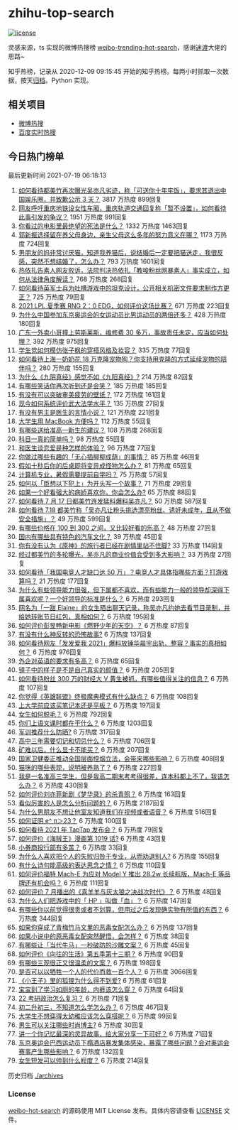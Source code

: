 # zhihu-top-search

[![license](https://img.shields.io/github/license/Arrackisarookie/zhihu-top-search)](https://github.com/Arrackisarookie/zhihu-top-search/blob/master/LICENSE)

灵感来源，ts 实现的微博热搜榜 [weibo-trending-hot-search](https://github.com/justjavac/weibo-trending-hot-search)，感谢[迷渡](https://github.com/justjavac)大佬的思路~

知乎热榜，记录从 2020-12-09 09:15:45 开始的知乎热榜。每两小时抓取一次数据，按天[归档](./archives)。Python 实现。

## 相关项目
+ [微博热搜](https://github.com/Arrackisarookie/weibo-hot-search)
+ [百度实时热搜](https://github.com/Arrackisarookie/baidu-hot-search)

## 今日热门榜单

<!-- Rank Begin -->

最后更新时间 2021-07-19 06:18:13

1. [如何看待都美竹再次曝光吴亦凡劣迹，称「可送你十年牢饭」，要求其退出中国娱乐圈，并致歉公示 3 天？](https://www.zhihu.com/question/473026941) 3817 万热度 899回复
1. [网友呼吁重庆地铁设女性车厢，重庆轨道交通回复称「暂不设置」，如何看待此事引发的争议？](https://www.zhihu.com/question/472981976) 1951 万热度 991回复
1. [你看过的电影里最绝望的死法是什么？](https://www.zhihu.com/question/26685253) 1332 万热度 1463回复
1. [郭新振选择留在养父母身边，亲生父母这么多年的努力意义在哪？](https://www.zhihu.com/question/472138910) 1173 万热度 724回复
1. [男朋友的妈非常讨厌猫，知道我养猫后，说结婚后一定要把猫送走，我很反感，突然不想结婚了，怎么办？](https://www.zhihu.com/question/458232041) 793 万热度 1601回复
1. [热依扎告素人网友败诉，法院判决热依扎「教唆粉丝网暴素人」事实成立，如何从法律角度解读？](https://www.zhihu.com/question/472937891) 768 万热度 268回复
1. [如何看待英军士兵为吐槽游戏中的坦克设计，公开相关机密文件要求制作方更正？](https://www.zhihu.com/question/472908883) 725 万热度 79回复
1. [2021 LPL 夏季赛 RNG 2：0 EDG，如何评价这场比赛？](https://www.zhihu.com/question/473007746) 671 万热度 223回复
1. [为什么中国参加东京奥运会的女运动员比男运动员的两倍还多？](https://www.zhihu.com/question/472194478) 428 万热度 180回复
1. [广东一外卖小哥撞上劳斯莱斯，维修费 30 多万，事故责任未定，应当如何处理？](https://www.zhihu.com/question/472919775) 392 万热度 975回复
1. [学生党如何模仿张子枫的穿搭风格及妆容？](https://www.zhihu.com/question/297388550) 335 万热度 77回复
1. [如何看待上海一奶奶花 18 万克隆宠物狗？你支持用克隆的方式延续宠物的陪伴吗？](https://www.zhihu.com/question/472995544) 280 万热度 155回复
1. [为什么《九阴真经》感觉不如《九阳真经》?](https://www.zhihu.com/question/387891182) 214 万热度 82回复
1. [有哪些笑话你再次听到还是会笑？](https://www.zhihu.com/question/459869379) 185 万热度 185回复
1. [有没有可以突破审美疲劳的壁纸？](https://www.zhihu.com/question/450376556) 172 万热度 161回复
1. [现今如何系统评价武大法学水平？](https://www.zhihu.com/question/314407244) 135 万热度 27回复
1. [有没有男主是医生的言情小说？](https://www.zhihu.com/question/370530816) 121 万热度 221回复
1. [大学生用 MacBook 方便吗？](https://www.zhihu.com/question/472553335) 112 万热度 55回复
1. [有哪些送给准高一新生的建议？](https://www.zhihu.com/question/49779691) 108 万热度 268回复
1. [科目一真的简单吗？](https://www.zhihu.com/question/47137465) 98 万热度 55回复
1. [和医生谈恋爱是种怎样的体验？](https://www.zhihu.com/question/27355462) 96 万热度 77回复
1. [你做过哪些有趣的「无心插柳柳成荫」的事情？](https://www.zhihu.com/question/22116322) 85 万热度 46回复
1. [假如十秒后你的后桌即将变异成怪物怎么办？](https://www.zhihu.com/question/472317540) 81 万热度 65回复
1. [计算机专业，暑假需要提前自学吗？](https://www.zhihu.com/question/469361214) 75 万热度 57回复
1. [如何以「臣想以下犯上」为开头写一个故事？](https://www.zhihu.com/question/472565851) 71 万热度 29回复
1. [如果一个好看强大的病娇喜欢你，你会怎么办?](https://www.zhihu.com/question/404922666) 65 万热度 88回复
1. [如何看待 7 月 17 日都美竹连发猛料爆料吴亦凡？](https://www.zhihu.com/question/472743930) 50 万热度 587回复
1. [如何看待 7.18 都美竹称「吴亦凡让粉头挑选漂亮粉丝、诱奸未成年，且从不做安全措施」？](https://www.zhihu.com/question/472971551) 49 万热度 599回复
1. [有哪些价格在 100 到 300 之间，又比较好看的乐高？](https://www.zhihu.com/question/387101212) 48 万热度 27回复
1. [国内有哪些具有特色的汽车文化？](https://www.zhihu.com/question/472873839) 39 万热度 45回复
1. [你有没有认为《原神》的旅行者已经在剧情里站不住脚?](https://www.zhihu.com/question/460224220) 33 万热度 114回复
1. [经过都美竹的多轮曝光，吴亦凡的商业价值会受到多大影响？](https://www.zhihu.com/question/473038380) 33 万热度 27回复
1. [如何看待「我国电竞人才缺口达 50 万」？电竞人才具体指哪些方面？打游戏算吗？](https://www.zhihu.com/question/472710467) 21 万热度 177回复
1. [为什么有些领导能力很强，但下属都不喜欢，而有些能力一般的领导却深得下属喜欢呢？一个好领导的标准是什么？](https://www.zhihu.com/question/470459462) 6 万热度 293回复
1. [网名为「一甜 Elaine」的女生晒出聊天记录，称吴亦凡约她去看节目录制，并给她转账节日红包，真相如何？](https://www.zhihu.com/question/472725599) 6 万热度 195回复
1. [如何评价彭昱畅新电影《燃野少年的天空》？](https://www.zhihu.com/question/472817294) 6 万热度 87回复
1. [有没有什么神反转的恐怖故事?](https://www.zhihu.com/question/357891855) 6 万热度 137回复
1. [如何看待网友「发发爱我 2021」爆料放锤华晨宇出轨、整容？事实的真相如何？](https://www.zhihu.com/question/472603288) 6 万热度 976回复
1. [外企对英语的要求有多高？](https://www.zhihu.com/question/302390043) 6 万热度 65回复
1. [镜子中的样子是不是自己真实的颜值？](https://www.zhihu.com/question/458577474) 6 万热度 205回复
1. [如何看待粉丝 300 万的财经大 V 黄生被抓，有哪些值得关注的信息？](https://www.zhihu.com/question/472548624) 6 万热度 107回复
1. [你觉得《英雄联盟》终极魔典模式有什么缺点？](https://www.zhihu.com/question/471787416) 6 万热度 108回复
1. [上大学前应该买笔记本还是平板？](https://www.zhihu.com/question/464539314) 6 万热度 197回复
1. [女生如何脱毛？](https://www.zhihu.com/question/27899764) 6 万热度 792回复
1. [你们上语文课时都在干什么？](https://www.zhihu.com/question/360741477) 6 万热度 1203回复
1. [军训推荐什么防晒?](https://www.zhihu.com/question/336876231) 6 万热度 317回复
1. [高中三年需要切记和切忌什么？](https://www.zhihu.com/question/64843570) 6 万热度 706回复
1. [矿难以后，什么显卡不能买？](https://www.zhihu.com/question/457188655) 6 万热度 207回复
1. [国家卫健委正推动全国层面控烟立法，会带来哪些影响？](https://www.zhihu.com/question/472532128) 6 万热度 408回复
1. [猫咪的哪些表现，说明被养熟了？](https://www.zhihu.com/question/436001372) 6 万热度 227回复
1. [我是一名准高三学生，但是我高二期末考考得很差，连本科都上不了，我该怎么办？](https://www.zhihu.com/question/472917558) 6 万热度 430回复
1. [如何评价刘亦菲新剧《梦华录》的杀青照？](https://www.zhihu.com/question/470176416) 6 万热度 163回复
1. [看似厉害的人是怎么分析问题的？](https://www.zhihu.com/question/304174916) 6 万热度 2187回复
1. [为什么男朋友不想让他室友知道我们在视频或者语音？](https://www.zhihu.com/question/465047050) 6 万热度 516回复
1. [如何证明 e^ π＞23？](https://www.zhihu.com/question/465861734) 6 万热度 100回复
1. [如何看待 2021 年 TapTap 发布会？](https://www.zhihu.com/question/472833150) 6 万热度 79回复
1. [如何评价《海贼王》漫画第 1019 话?](https://www.zhihu.com/question/472047505) 6 万热度 43回复
1. [小券商投行部有多苦？](https://www.zhihu.com/question/398063647) 6 万热度 33回复
1. [为什么人喜欢把个人的失败归咎于专业，从而劝退别人?](https://www.zhihu.com/question/471410274) 6 万热度 155回复
1. [有什么诗句能高级的表达思念之情？](https://www.zhihu.com/question/465434959) 6 万热度 110回复
1. [如何评价福特 Mach-E 为应对 Model Y 推出 28.2w 长续航版，Mach-E 等品牌还有机会吗？](https://www.zhihu.com/question/472815772) 6 万热度 111回复
1. [如何评价 7 月播出的《喜羊羊与灰太狼之决战次时代》？](https://www.zhihu.com/question/470292481) 6 万热度 48回复
1. [为什么人们把游戏中的「 HP 」叫做「血」？](https://www.zhihu.com/question/471152379) 6 万热度 147回复
1. [有哪些你以前觉得很贵或者不划算，但用过之后发现确实物有所值的东西？](https://www.zhihu.com/question/20785236) 6 万热度 344回复
1. [如果你穿成了青梅竹马文里的恶毒女配怎么办？](https://www.zhihu.com/question/397987454) 6 万热度 137回复
1. [如果小说中的原恶毒女配突然醒悟，会怎样？](https://www.zhihu.com/question/445816578) 6 万热度 38回复
1. [有哪些让「当代牛马」一秒破防的沙雕文案？](https://www.zhihu.com/question/471805468) 6 万热度 45回复
1. [如何评价《向往的生活》第五季第十三期？](https://www.zhihu.com/question/472617381) 6 万热度 90回复
1. [有哪些三观很正又很温柔的文案？](https://www.zhihu.com/question/458254625) 6 万热度 198回复
1. [是否可以以牺牲一个人的代价而救一百个人？](https://www.zhihu.com/question/38756276) 6 万热度 3066回复
1. [《小王子》里的狐狸为什么得不到爱?](https://www.zhihu.com/question/431240834) 6 万热度 61回复
1. [宝宝到了学习如厕的年龄，内裤该怎么穿？](https://www.zhihu.com/question/469079593) 6 万热度 64回复
1. [22 考研政治怎么复习？](https://www.zhihu.com/question/390258329) 6 万热度 71回复
1. [初二升初三，不知道怎么学怎么办？](https://www.zhihu.com/question/471858579) 6 万热度 467回复
1. [大学生不想穿得太幼稚应该怎么穿搭呢？](https://www.zhihu.com/question/443721061) 6 万热度 99回复
1. [男生可以关注哪些时尚博主?](https://www.zhihu.com/question/30267174) 6 万热度 30回复
1. [讲一个你记忆最深的灵异故事，给大家分享一下可好？](https://www.zhihu.com/question/462666384) 6 万热度 71回复
1. [东京奥运会巴西运动员下榻酒店暴发集体感染，暴露了哪些问题？会对奥运会赛事产生哪些影响？](https://www.zhihu.com/question/472327033) 6 万热度 132回复
1. [女生短发可以帅到什么程度？](https://www.zhihu.com/question/46221254) 6 万热度 214回复
<!-- Rank End -->

历史归档 [./archives](./archives)

### License

[weibo-hot-search](https://github.com/Arrackisarookie/zhihu-top-search) 的源码使用 MIT License 发布。具体内容请查看 [LICENSE](./LICENSE) 文件。
